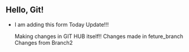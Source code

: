 ## Hello, Git!

- I am adding this form
  Today Update!!!

  Making changes in GIT HUB itself!!
  Changes made in feture_branch
Changes from Branch2
